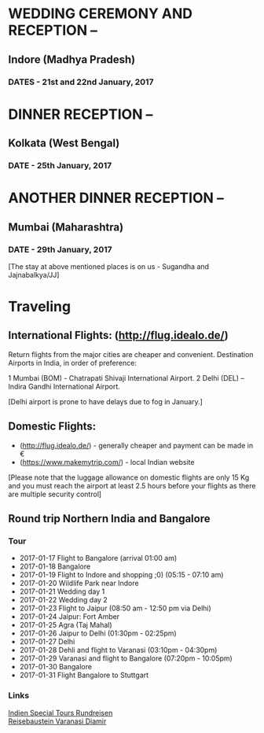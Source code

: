 # WEDDING CEREMONY AND RECEPTION –
## Indore (Madhya Pradesh)
### DATES - 21st and 22nd January, 2017

# DINNER RECEPTION –
## Kolkata (West Bengal)
### DATE - 25th January, 2017

# ANOTHER DINNER RECEPTION –
## Mumbai (Maharashtra)
### DATE - 29th January, 2017

[The stay at above mentioned places is on us - Sugandha and Jajnabalkya/JJ]

# Traveling
## International Flights: (http://flug.idealo.de/)
Return flights from the major cities are cheaper and convenient.
Destination Airports in India, in order of preference:

1 Mumbai (BOM) - Chatrapati Shivaji International Airport.
2 Delhi (DEL) – Indira Gandhi International Airport.

[Delhi airport is prone to have delays due to fog in January.]

## Domestic Flights:
- (http://flug.idealo.de/) - generally cheaper and payment can be made in €
- (https://www.makemytrip.com/) - local Indian website

[Please note that the luggage allowance on domestic flights are only 15 Kg and you must reach the airport at least 2.5 hours before your flights as there are multiple security control]

## Round trip Northern India and Bangalore

### Tour
* 2017-01-17 Flight to Bangalore (arrival 01:00 am)
* 2017-01-18 Bangalore
* 2017-01-19 Flight to Indore and shopping ;0) (05:15 - 07:10 am)
* 2017-01-20 Wildlife Park near Indore
* 2017-01-21 Wedding day 1
* 2017-01-22 Wedding day 2
* 2017-01-23 Flight to Jaipur (08:50 am - 12:50 pm via Delhi)
* 2017-01-24 Jaipur: Fort Amber
* 2017-01-25 Agra (Taj Mahal)
* 2017-01-26 Jaipur to Delhi (01:30pm - 02:25pm)
* 2017-01-27 Delhi
* 2017-01-28 Dehli and flight to Varanasi (03:10pm - 04:30pm)
* 2017-01-29 Varanasi and flight to Bangalore (07:20pm - 10:05pm)
* 2017-01-30 Bangalore
* 2017-01-31 Flight Bangalore to Stuttgart

### Links
[Indien Special Tours Rundreisen](http://www.indien-special-tours.de)  
[Reisebaustein Varanasi Diamir](https://www.diamir.de/index.php?id=24&tx_diamirtours_pi1[controller]=Individualtours&tx_diamirtours_pi1[action]=showComponent&tx_diamirtours_pi1[component]=208)
